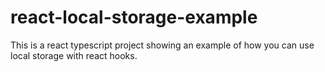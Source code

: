 # react-local-storage-example
This is a react typescript project showing an example of how you can use local storage with react hooks.
